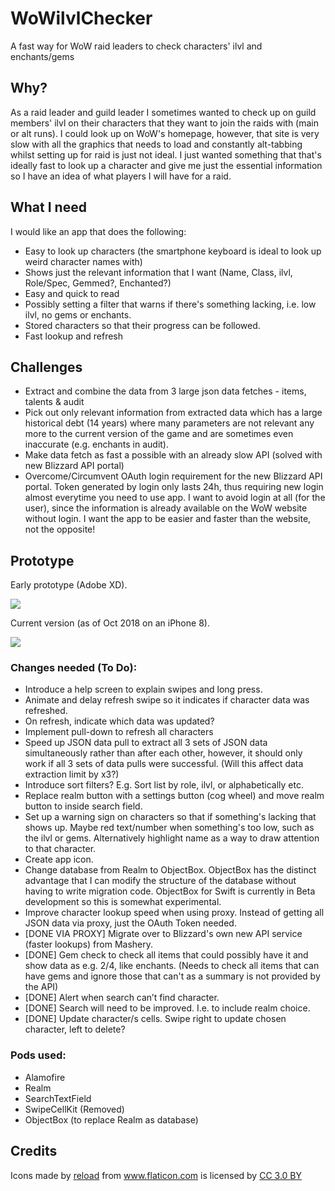 # WoWilvlChecker
A fast way for WoW raid leaders to check characters' ilvl and enchants/gems

## Why?
As a raid leader and guild leader I sometimes wanted to check up on guild members' ilvl on their characters that they want to join the raids with (main or alt runs). I could look up on WoW's homepage, however, that site is very slow with all the graphics that needs to load and constantly alt-tabbing whilst setting up for raid is just not ideal. I just wanted something that that's ideally fast to look up a character and give me just the essential information so I have an idea of what players I will have for a raid. 

## What I need
I would like an app that does the following:
* Easy to look up characters (the smartphone keyboard is ideal to look up weird character names with)
* Shows just the relevant information that I want (Name, Class, ilvl, Role/Spec, Gemmed?, Enchanted?)
* Easy and quick to read
* Possibly setting a filter that warns if there's something lacking, i.e. low ilvl, no gems or enchants.
* Stored characters so that their progress can be followed. 
* Fast lookup and refresh

## Challenges
* Extract and combine the data from 3 large json data fetches - items, talents & audit
* Pick out only relevant information from extracted data which has a large historical debt (14 years) where many parameters are not relevant any more to the current version of the game and are sometimes even inaccurate (e.g. enchants in audit).
* Make data fetch as fast a possible with an already slow API (solved with new Blizzard API portal)
* Overcome/Circumvent OAuth login requirement for the new Blizzard API portal. Token generated by login only lasts 24h, thus requiring new login almost everytime you need to use app. I want to avoid login at all (for the user), since the information is already available on the WoW website without login. I want the app to be easier and faster than the website, not the opposite! 

## Prototype
Early prototype (Adobe XD).

<img src="https://i.imgur.com/1SsAbat.jpg">

Current version (as of Oct 2018 on an iPhone 8).

<img src="https://i.imgur.com/SDlsF4i.jpg?1">

### Changes needed (To Do):
* Introduce a help screen to explain swipes and long press.
* Animate and delay refresh swipe so it indicates if character data was refreshed.
* On refresh, indicate which data was updated?
* Implement pull-down to refresh all characters
* Speed up JSON data pull to extract all 3 sets of JSON data simultaneously rather than after each other, however, it should only work if all 3 sets of data pulls were successful. (Will this affect data extraction limit by x3?)
* Introduce sort filters? E.g. Sort list by role, ilvl, or alphabetically etc.
* Replace realm button with a settings button (cog wheel) and move realm button to inside search field. 
* Set up a warning sign on characters so that if something's lacking that shows up. Maybe red text/number when something's too low, such as the ilvl or gems. Alternatively highlight name as a way to draw attention to that character. 
* Create app icon.
* Change database from Realm to ObjectBox. ObjectBox has the distinct advantage that I can modify the structure of the database without having to write migration code. ObjectBox for Swift is currently in Beta development so this is somewhat experimental.
* Improve character lookup speed when using proxy. Instead of getting all JSON data via proxy, just the OAuth Token needed. 
* [DONE VIA PROXY] Migrate over to Blizzard's own new API service (faster lookups) from Mashery.
* [DONE] Gem check to check all items that could possibly have it and show data as e.g. 2/4, like enchants. (Needs to check all items that can have gems and ignore those that can't as a summary is not provided by the API)
* [DONE] Alert when search can’t find character. 
* [DONE] Search will need to be improved. I.e. to include realm choice.  
* [DONE] Update character/s cells. Swipe right to update chosen character, left to delete?

### Pods used:
* Alamofire
* Realm
* SearchTextField
* SwipeCellKit (Removed)
* ObjectBox (to replace Realm as database)
 

## Credits
<div>Icons made by <a href="https://www.flaticon.com/authors/google" title="reload">reload</a> from <a href="https://www.flaticon.com/"     title="Flaticon">www.flaticon.com</a> is licensed by <a href="http://creativecommons.org/licenses/by/3.0/"     title="Creative Commons BY 3.0" target="_blank">CC 3.0 BY</a></div>
